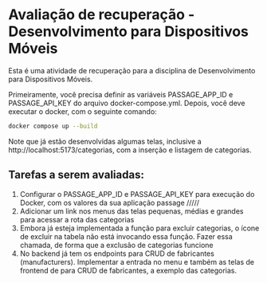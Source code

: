 # Avaliação de recuperação - Desenvolvimento para Dispositivos Móveis

Esta é uma atividade de recuperação para a disciplina de Desenvolvimento para Dispositivos Móveis.

Primeiramente, você precisa definir as variáveis PASSAGE_APP_ID e PASSAGE_API_KEY do arquivo docker-compose.yml. Depois, você deve executar o docker, com o seguinte comando:

```bash
docker compose up --build
```

Note que já estão desenvolvidas algumas telas, inclusive a http://localhost:5173/categorias, com a inserção e listagem de categorias.

## Tarefas a serem avaliadas:

1. Configurar o PASSAGE_APP_ID e PASSAGE_API_KEY para execução do Docker, com os valores da sua aplicação passage /////
2. Adicionar um link nos menus das telas pequenas, médias e grandes para acessar a rota das categorias
3. Embora já esteja implementada a função para excluir categorias, o ícone de excluir na tabela não está invocando essa função. Fazer essa chamada, de forma que a exclusão de categorias funcione
4. No backend já tem os endpoints para CRUD de fabricantes (manufacturers). Implementar a entrada no menu e também as telas de frontend de para CRUD de fabricantes, a exemplo das categorias.
